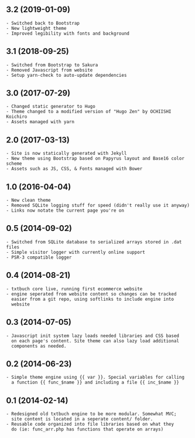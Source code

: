 ## 3.2 (2019-01-09)
    - Switched back to Bootstrap
    - New lightweight theme
    - Improved legibility with fonts and background 

## 3.1 (2018-09-25)
    - Switched from Bootstrap to Sakura
    - Removed Javascript from website
    - Setup yarn-check to auto-update dependencies

## 3.0 (2017-07-29)
    - Changed static generator to Hugo
    - Theme changed to a modified version of "Hugo Zen" by OCHIISHI Koichiro
    - Assets managed with yarn

## 2.0 (2017-03-13)
    - Site is now statically generated with Jekyll
    - New theme using Bootstrap based on Papyrus layout and Base16 color scheme
    - Assets such as JS, CSS, & Fonts managed with Bower

## 1.0 (2016-04-04)
    - New clean theme
    - Removed SQLite logging stuff for speed (didn't really use it anyway)
    - Links now notate the current page you're on

## 0.5 (2014-09-02)
    - Switched from SQLite database to serialized arrays stored in .dat files
    - Simple visitor logger with currently online support
    - PSR-3 compatible logger

## 0.4 (2014-08-21)
    - txtbuch core live, running first ecommerce website
    - engine seperated from website content so changes can be tracked
      easier from a git repo, using softlinks to include engine into
      website

## 0.3 (2014-07-05)
    - Javascript init system lazy loads needed libraries and CSS based
      on each page's content. Site theme can also lazy load additional
      components as needed.

## 0.2 (2014-06-23)
    - Simple theme engine using {{ var }}. Special variables for calling
      a function {{ func_$name }} and including a file {{ inc_$name }}

## 0.1 (2014-02-14)
    - Redesigned old txtbuch engine to be more modular. Somewhat MVC;
      site content is located in a seperate content/ folder.
    - Reusable code organized into file libraries based on what they
      do (ie: func_arr.php has functions that operate on arrays)
